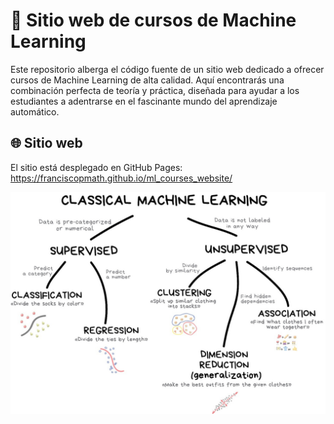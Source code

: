 # 📕 Sitio web de cursos de Machine Learning 

Este repositorio alberga el código fuente de un sitio web dedicado a ofrecer cursos de Machine Learning de alta calidad. Aquí encontrarás una combinación perfecta de teoría y práctica, diseñada para ayudar a los estudiantes a adentrarse en el fascinante mundo del aprendizaje automático.

## 🌐 Sitio web
El sitio está desplegado en GitHub Pages: https://franciscopmath.github.io/ml_courses_website/


![Alt ML](CMLpath.png)
